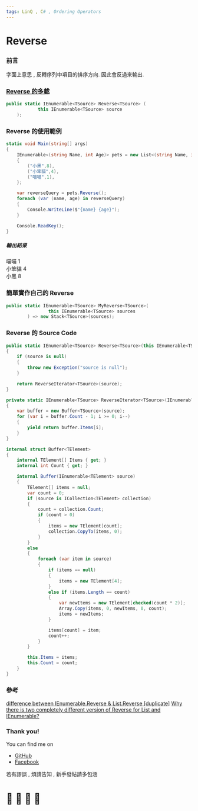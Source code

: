```yaml
---
tags: LinQ , C# , Ordering Operators 
---
```


# Reverse

### 前言
字面上意思 , 反轉序列中項目的排序方向. 因此會反過來輸出.

### [Reverse 的多載](https://docs.microsoft.com/zh-tw/dotnet/api/system.linq.enumerable.reverse?view=netframework-4.8)
```C#
public static IEnumerable<TSource> Reverse<TSource> (
            this IEnumerable<TSource> source
    );
```

### Reverse 的使用範例
```C#
static void Main(string[] args)
{
    IEnumerable<(string Name, int Age)> pets = new List<(string Name, int Age)>
    {
        ("小黑",8),
        ("小笨貓",4),
        ("喵喵",1),
    };

    var reverseQuery = pets.Reverse();
    foreach (var (name, age) in reverseQuery)
    {
        Console.WriteLine($"{name} {age}");
    }

    Console.ReadKey();
}
```
##### 輸出結果
喵喵 1     
小笨貓 4     
小黑 8     

### 簡單實作自己的 Reverse
```C#
public static IEnumerable<TSource> MyReverse<TSource>(
                this IEnumerable<TSource> sources
        ) => new Stack<TSource>(sources);
```

### Reverse 的 Source Code
```C#
public static IEnumerable<TSource> Reverse<TSource>(this IEnumerable<TSource> source)
{
    if (source is null)
    {
        throw new Exception("source is null");
    }

    return ReverseIterator<TSource>(source);
}

private static IEnumerable<TSource> ReverseIterator<TSource>(IEnumerable<TSource> source)
{
    var buffer = new Buffer<TSource>(source);
    for (var i = buffer.Count - 1; i >= 0; i--)
    {
        yield return buffer.Items[i];
    }
}

internal struct Buffer<TElement>
{
    internal TElement[] Items { get; }
    internal int Count { get; }

    internal Buffer(IEnumerable<TElement> source)
    {
        TElement[] items = null;
        var count = 0;
        if (source is ICollection<TElement> collection)
        {
            count = collection.Count;
            if (count > 0)
            {
                items = new TElement[count];
                collection.CopyTo(items, 0);
            }
        }
        else
        {
            foreach (var item in source)
            {
                if (items == null)
                {
                    items = new TElement[4];
                }
                else if (items.Length == count)
                {
                    var newItems = new TElement[checked(count * 2)];
                    Array.Copy(items, 0, newItems, 0, count);
                    items = newItems;
                }

                items[count] = item;
                count++;
            }
        }

        this.Items = items;
        this.Count = count;
    }
}
```

### 參考
[difference between IEnumerable<T>.Reverse & List<T>.Reverse [duplicate]](https://stackoverflow.com/questions/30263223/difference-between-ienumerablet-reverse-listt-reverse)
[Why there is two completely different version of Reverse for List and IEnumerable?
](https://stackoverflow.com/questions/12390971/why-there-is-two-completely-different-version-of-reverse-for-list-and-ienumerabl)

### Thank you! 

You can find me on

- [GitHub](https://github.com/s0920832252)
- [Facebook](https://www.facebook.com/fourtune.chen)

若有謬誤 , 煩請告知 , 新手發帖請多包涵

# :100: :muscle: :tada: :sheep: 

